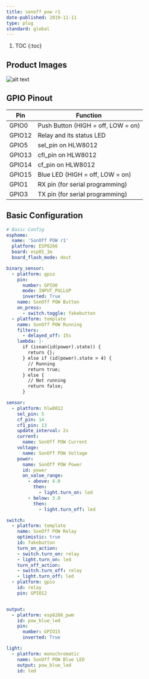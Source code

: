 ```yaml
---
title: sonoff pow r1
date-published: 2019-11-11
type: plug
standard: global
---
```


1. TOC
{:toc}

## Product Images

![alt text](/inside.jpg "inside")

## GPIO Pinout

| Pin     | Function                           |
|---------|------------------------------------|
| GPIO0   | Push Button (HIGH = off, LOW = on) |
| GPIO12  | Relay and its status LED           |
| GPIO5   | sel_pin on HLW8012                 |
| GPIO13  | cfl_pin on HLW8012                 |
| GPIO14  | cf_pin on HLW8012                  |
| GPIO15  | Blue LED (HIGH = off, LOW = on)    |
| GPIO1   | RX pin (for serial programming)    |
| GPIO3   | TX pin (for serial programming)    |

## Basic Configuration

```yaml
# Basic Config
esphome:
  name: 'SonOff POW r1'
  platform: ESP8266
  board: esp01_1m
  board_flash_mode: dout

binary_sensor:
  - platform: gpio
    pin:
      number: GPIO0
      mode: INPUT_PULLUP
      inverted: True
    name: SonOff POW Button
    on_press:
      - switch.toggle: fakebutton
  - platform: template
    name: SonOff POW Running
    filters:
      - delayed_off: 15s
    lambda: |-
      if (isnan(id(power).state)) {
        return {};
      } else if (id(power).state > 4) {
        // Running
        return true;
      } else {
        // Not running
        return false;
      }

sensor:
  - platform: hlw8012
    sel_pin: 5
    cf_pin: 14
    cf1_pin: 13
    update_interval: 2s
    current:
      name: SonOff POW Current
    voltage:
      name: SonOff POW Voltage
    power:
      name: SonOff POW Power
      id: power
      on_value_range:
        - above: 4.0
          then:
            - light.turn_on: led
        - below: 3.0
          then:
            - light.turn_off: led

switch:
  - platform: template
    name: SonOff POW Relay
    optimistic: true
    id: fakebutton
    turn_on_action:
    - switch.turn_on: relay
    - light.turn_on: led
    turn_off_action:
    - switch.turn_off: relay
    - light.turn_off: led
  - platform: gpio
    id: relay
    pin: GPIO12


output:
  - platform: esp8266_pwm
    id: pow_blue_led
    pin:
      number: GPIO15
      inverted: True

light:
  - platform: monochromatic
    name: SonOff POW Blue LED
    output: pow_blue_led
    id: led
```
